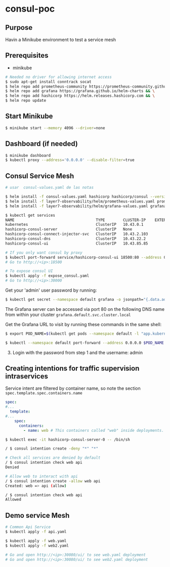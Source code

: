 # consul-poc

## Purpose

Havin a Minikube environment to test a service mesh

## Prerequisites

- minikube

```sh
# Needed no driver for allowing internet access
$ sudo apt-get install conntrack socat
$ helm repo add prometheus-community https://prometheus-community.github.io/helm-charts && \
$ helm repo add grafana https://grafana.github.io/helm-charts && \
$ helm repo add hashicorp https://helm.releases.hashicorp.com && \
$ helm repo update
```

## Start Minikube 
```sh
$ minikube start --memory 4096 --driver=none
```

## Dashboard (if needed)

```sh
$ minikube dashboard
$ kubectl proxy --address='0.0.0.0' --disable-filter=true
```

## Consul Service Mesh

```sh
# usar  consul-values.yaml de las notas

$ helm install -f consul-values.yaml hashicorp hashicorp/consul --version "0.27.0" --wait
$ helm install -f layer7-observability/helm/prometheus-values.yaml prometheus prometheus-community/prometheus --version "11.7.0" --wait
$ helm install -f layer7-observability/helm/grafana-values.yaml grafana grafana/grafana --version "5.3.6" --wait

$ kubectl get services
NAME                                    TYPE        CLUSTER-IP    EXTERNAL-IP   PORT(S)                                                                   AGE
kubernetes                              ClusterIP   10.43.0.1             443/TCP                                                                   22m
hashicorp-consul-server                 ClusterIP   None                  8500/TCP,8301/TCP,8301/UDP,8302/TCP,8302/UDP,8300/TCP,8600/TCP,8600/UDP   15m
hashicorp-consul-connect-injector-svc   ClusterIP   10.43.2.103           443/TCP                                                                   15m
hashicorp-consul-dns                    ClusterIP   10.43.22.2            53/TCP,53/UDP                                                             15m
hashicorp-consul-ui                     ClusterIP   10.43.85.85           80/TCP                                                                    15m

# If you only want consul by proxy
$ kubectl port-forward service/hashicorp-consul-ui 18500:80 --address 0.0.0.0
# Go to http://<ip>:18500

# To expose consul UI
$ kubectl apply -f expose_consul.yaml
# Go to http://<ip>:30000
```


Get your 'admin' user password by running:

```sh
$ kubectl get secret --namespace default grafana -o jsonpath="{.data.admin-password}" | base64 --decode ; echo
```

The Grafana server can be accessed via port 80 on the following DNS name from within your cluster `grafana.default.svc.cluster.local`

Get the Grafana URL to visit by running these commands in the same shell:

```sh
$ export POD_NAME=$(kubectl get pods --namespace default -l "app.kubernetes.io/name=grafana,app.kubernetes.io/instance=grafana" -o jsonpath="{.items[0].metadata.name}")

$ kubectl --namespace default port-forward --address 0.0.0.0 $POD_NAME 3000
```

3. Login with the password from step 1 and the username: admin

## Creating intentions for traffic supervision intraservices

Service intent are filtered by container name, so note the section `spec.template.spec.containers.name`

```yaml
spec:
#...
  template:
#...
    spec:
      containers:
        - name: web # This containers called "web" inside deployments.
```

```sh
$ kubectl exec -it hashicorp-consul-server-0 -- /bin/sh

/ $ consul intention create -deny "*" "*"

# Check all services are denied by default
/ $ consul intention check web api
Denied

# Allow web to interact with api
/ $ consul intention create -allow web api
Created: web => api (allow)

/ $ consul intention check web api
Allowed
```

## Demo service Mesh

```sh
# Common Api Service
$ kubectl apply -f api.yaml

$ kubectl apply -f web.yaml
$ kubectl apply -f web2.yaml

# Go and open http://<ip>:30080/ui/ to see web.yaml deployment
# Go and open http://<ip>:30080/ui/ to see web2.yaml deployment
```

